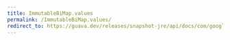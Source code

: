 ```yaml
---
title: ImmutableBiMap.values
permalink: /ImmutableBiMap.values/
redirect_to: https://guava.dev/releases/snapshot-jre/api/docs/com/google/common/collect/ImmutableBiMap.html#values--
---
```

